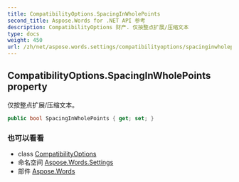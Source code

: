 ```yaml
---
title: CompatibilityOptions.SpacingInWholePoints
second_title: Aspose.Words for .NET API 参考
description: CompatibilityOptions 财产. 仅按整点扩展/压缩文本
type: docs
weight: 450
url: /zh/net/aspose.words.settings/compatibilityoptions/spacinginwholepoints/
---
```

## CompatibilityOptions.SpacingInWholePoints property

仅按整点扩展/压缩文本。

```csharp
public bool SpacingInWholePoints { get; set; }
```

### 也可以看看

* class [CompatibilityOptions](../)
* 命名空间 [Aspose.Words.Settings](../../compatibilityoptions/)
* 部件 [Aspose.Words](../../../)


